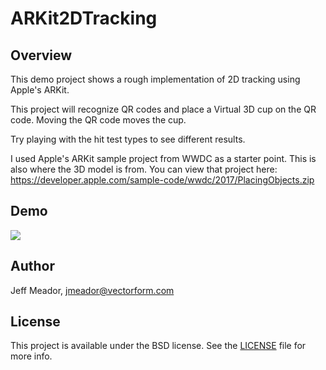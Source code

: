 # ARKit2DTracking


## Overview

This demo project shows a rough implementation of 2D tracking using Apple's ARKit.

This project will recognize QR codes and place a Virtual 3D cup on the QR code. Moving the QR code moves the cup.

Try playing with the hit test types to see different results.

I used Apple's ARKit sample project from WWDC as a starter point. This is also where the 3D model is from. You can view that project here: https://developer.apple.com/sample-code/wwdc/2017/PlacingObjects.zip

## Demo

![](https://github.com/CocoaHeadsDetroit/CocoaHeadsDetroit.github.io/raw/master/arkit%2B2dtrack-1.gif)

## Author

Jeff Meador, jmeador@vectorform.com

## License

This project is available under the BSD license. See the [LICENSE](LICENSE) file for more info.
